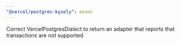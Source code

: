 ```yaml
---
"@vercel/postgres-kysely": minor
---
```


Correct VercelPostgresDialect to return an adapter that reports that transactions are _not_ supported
